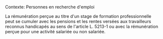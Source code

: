 Contexte: Personnes en recherche d'emploi

La rémunération perçue au titre d'un stage de formation professionnelle peut se cumuler avec les pensions et les rentes versées aux travailleurs reconnus handicapés au sens de l'article L. 5213-1 ou avec la rémunération perçue pour une activité salariée ou non salariée.
